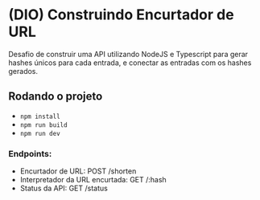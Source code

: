 # (DIO) Construindo Encurtador de URL

Desafio de construir uma API utilizando NodeJS e Typescript para gerar hashes únicos para cada entrada, e conectar as entradas com os hashes gerados.

## Rodando o projeto

- `npm install`
- `npm run build`
- `npm run dev`

### **Endpoints:**

- Encurtador de URL: POST /shorten
- Interpretador da URL encurtada: GET /:hash
- Status da API: GET /status

